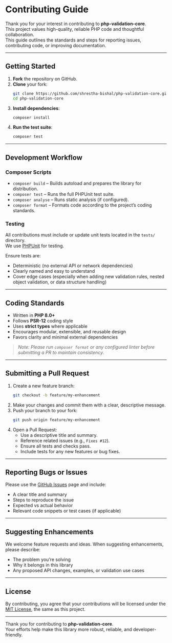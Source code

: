 # Contributing Guide

Thank you for your interest in contributing to **php-validation-core**.  
This project values high-quality, reliable PHP code and thoughtful collaboration.  
This guide outlines the standards and steps for reporting issues, contributing code, or improving documentation.

---

## Getting Started

1. **Fork** the repository on GitHub.  
2. **Clone** your fork:
   ```bash
   git clone https://github.com/shrestha-bishal/php-validation-core.git
   cd php-validation-core
   ```
3. **Install dependencies**:
   ```bash
   composer install
   ```
4. **Run the test suite**:
   ```bash
   composer test
   ```

---

## Development Workflow

### Composer Scripts

- `composer build` – Builds autoload and prepares the library for distribution.  
- `composer test` – Runs the full PHPUnit test suite.  
- `composer analyse` – Runs static analysis (if configured).  
- `composer format` – Formats code according to the project’s coding standards.

### Testing

All contributions must include or update unit tests located in the `tests/` directory.  
We use [PHPUnit](https://phpunit.de/) for testing.

Ensure tests are:

- Deterministic (no external API or network dependencies)  
- Clearly named and easy to understand  
- Cover edge cases (especially when adding new validation rules, nested object validation, or data structure handling)

---

## Coding Standards

- Written in **PHP 8.0+**  
- Follows **PSR-12** coding style  
- Uses **strict types** where applicable  
- Encourages modular, extensible, and reusable design  
- Favors clarity and minimal external dependencies  

> *Note: Please run `composer format` or any configured linter before submitting a PR to maintain consistency.*

---

## Submitting a Pull Request

1. Create a new feature branch:
   ```bash
   git checkout -b feature/my-enhancement
   ```
2. Make your changes and commit them with a clear, descriptive message.  
3. Push your branch to your fork:
   ```bash
   git push origin feature/my-enhancement
   ```
4. Open a Pull Request:
   - Use a descriptive title and summary.  
   - Reference related issues (e.g., `Fixes #12`).  
   - Ensure all tests and checks pass.  
   - Include tests for any new features or bug fixes.

---

## Reporting Bugs or Issues

Please use the [GitHub Issues](https://github.com/shrestha-bishal/php-validation-core/issues) page and include:

- A clear title and summary  
- Steps to reproduce the issue  
- Expected vs actual behavior  
- Relevant code snippets or test cases (if applicable)

---

## Suggesting Enhancements

We welcome feature requests and ideas. When suggesting enhancements, please describe:

- The problem you’re solving  
- Why it belongs in this library  
- Any proposed API changes, examples, or validation use cases  

---

## License

By contributing, you agree that your contributions will be licensed under the [MIT License](LICENSE), the same as this project.

---

Thank you for contributing to **php-validation-core**.  
Your efforts help make this library more robust, reliable, and developer-friendly.
